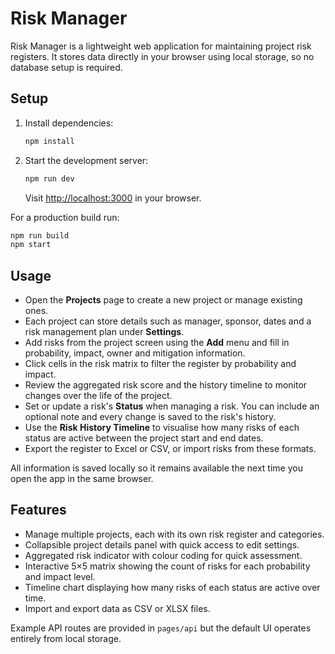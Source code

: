 # Risk Manager

Risk Manager is a lightweight web application for maintaining project risk registers. It stores data directly in your browser using local storage, so no database setup is required.

## Setup

1. Install dependencies:
   ```bash
   npm install
   ```
2. Start the development server:
   ```bash
   npm run dev
   ```
   Visit [http://localhost:3000](http://localhost:3000) in your browser.

For a production build run:
```bash
npm run build
npm start
```

## Usage

- Open the **Projects** page to create a new project or manage existing ones.
- Each project can store details such as manager, sponsor, dates and a risk management plan under **Settings**.
- Add risks from the project screen using the **Add** menu and fill in probability, impact, owner and mitigation information.
- Click cells in the risk matrix to filter the register by probability and impact.
- Review the aggregated risk score and the history timeline to monitor changes over the life of the project.
- Set or update a risk's **Status** when managing a risk. You can include an optional note and every change is saved to the risk's history.
- Use the **Risk History Timeline** to visualise how many risks of each status are active between the project start and end dates.
- Export the register to Excel or CSV, or import risks from these formats.

All information is saved locally so it remains available the next time you open the app in the same browser.

## Features

- Manage multiple projects, each with its own risk register and categories.
- Collapsible project details panel with quick access to edit settings.
- Aggregated risk indicator with colour coding for quick assessment.
- Interactive 5×5 matrix showing the count of risks for each probability and impact level.
- Timeline chart displaying how many risks of each status are active over time.
- Import and export data as CSV or XLSX files.

Example API routes are provided in `pages/api` but the default UI operates entirely from local storage.
